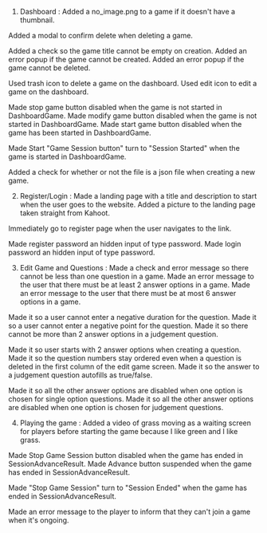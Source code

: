 1. Dashboard :
Added a no_image.png to a game if it doesn't have a thumbnail.

Added a modal to confirm delete when deleting a game.

Added a check so the game title cannot be empty on creation.
Added an error popup if the game cannot be created.
Added an error popup if the game cannot be deleted.

Used trash icon to delete a game on the dashboard.
Used edit icon to edit a game on the dashboard.

Made stop game button disabled when the game is not started in DashboardGame.
Made modify game button disabled when the game is not started in DashboardGame.
Made start game button disabled when the game has been started in DashboardGame.

Made Start "Game Session button" turn to "Session Started" when the game is started in DashboardGame.

Added a check for whether or not the file is a json file when creating a new game.

2. Register/Login :
Made a landing page with a title and description to start when the user goes to the website.
Added a picture to the landing page taken straight from Kahoot.

Immediately go to register page when the user navigates to the link.

Made register password an hidden input of type password.
Made login password an hidden input of type password.

3. Edit Game and Questions :
Made a check and error message so there cannot be less than one question in a game.
Made an error message to the user that there must be at least 2 answer options in a game.
Made an error message to the user that there must be at most 6 answer options in a game.

Made it so a user cannot enter a negative duration for the question.
Made it so a user cannot enter a negative point for the question.
Made it so there cannot be more than 2 answer options in a judgement question.

Made it so user starts with 2 answer options when creating a question.
Made it so the question numbers stay ordered even when a question is deleted in the first column of the edit game screen.
Made it so the answer to a judgement question autofills as true/false.

Made it so all the other answer options are disabled when one option is chosen for single option questions.
Made it so all the other answer options are disabled when one option is chosen for judgement questions.

4. Playing the game :
Added a video of grass moving as a waiting screen for players before starting the game because I like green and I like grass.

Made Stop Game Session button disabled when the game has ended in SessionAdvanceResult.
Made Advance button suspended when the game has ended in SessionAdvanceResult.

Made "Stop Game Session" turn to "Session Ended" when the game has ended in SessionAdvanceResult.

Made an error message to the player to inform that they can't join a game when it's ongoing.

